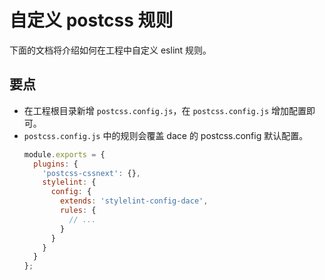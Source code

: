 # 自定义 postcss 规则

下面的文档将介绍如何在工程中自定义 eslint 规则。

## 要点
- 在工程根目录新增 `postcss.config.js`，在 `postcss.config.js` 增加配置即可。
- `postcss.config.js` 中的规则会覆盖 dace 的 postcss.config 默认配置。
  ```js
  module.exports = {
    plugins: {
      'postcss-cssnext': {},
      stylelint: {
        config: {
          extends: 'stylelint-config-dace',
          rules: {
            // ...
          }
        }
      }
    }
  };
  ```
